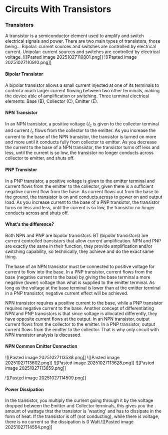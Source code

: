 # Circuits With Transistors

### Transistors
A transistor is a semiconductor element used to amplify and switch electrical signals and power. There are two main types of transistors, those being...
Bipolar: current sources and switches are controlled by electrical current.
Unipolar: current sources and switches are controlled by electrical voltage.
![[Pasted image 20251027110801.png]]
![[Pasted image 20251027110910.png]]

#### Bipolar Transistor
A bipolar transistor allows a small current injected at one of its terminals to control a much larger current flowing between two other terminals, making the device able of amplification or switching. Three terminal electrical elements: Base (B), Collector (C), Emitter (E).

#### NPN Transistor
In an NPN transistor, a positive voltage $U_c$ is given to the collector terminal and current $I_c$ flows from the collector to the emitter. As you increase the current to the base of the NPN transistor, the transistor is turned on more and more until it conducts fully from collector to emitter.
As you decrease the current to the base of a NPN transistor, the transistor turns off less and less, until the current is so low, the transistor no longer conducts across collector to emitter, and shuts off.

#### PNP Transistor
In a PNP transistor, a positive voltage is given to the emitter terminal and current flows from the emitter to the collector, given there is a sufficient negative current flow from the base. As current flows out from the base to the ground, the transistor is on and conducts across to power on and output load. As you increase current to the base of a PNP transistor, the transistor turns on less and less, until the current is so low, the transistor no longer conducts across and shuts off.

#### What's the difference?
Both NPN and PNP are bipolar transistors. BT (bipolar transistors) are current controlled transistors that allow current amplification.
NPN and PNP are exactly the same in their function, they provide amplification and/or switching capability, so technically, they achieve and do the exact same thing.

The base of an NPN transistor must be connected to positive voltage for current to flow into the base. In a PNP transistor, current flows from the base (negative current to the base) by giving the base terminal a more negative (lower) voltage than what is supplied to the emitter terminal. As long as the voltage at the base terminal is lower than at the emitter terminal in a PNP transistor, negative current effect will be achieved.

NPN transistor requires a positive current to the base, while a PNP transistor requires negative current to the base.
Another concept of differentiating NPN and PNP transistors is that since voltage is allocated differently, they have opposite current flows at the output. In an NPN transistor, output current flows from the collector to the emitter. In a PNP transistor, output current flows from the emitter to the collector.
That is why only circuit with NPN transistor analysis is discussed.

#### NPN Common Emitter Connection
![[Pasted image 20251027113538.png]]
![[Pasted image 20251027113602.png]]
![[Pasted image 20251027113628.png]]
![[Pasted image 20251027113659.png]]

![[Pasted image 20251027114509.png]]

#### Power Dissipation
In the transistor, you multiply the current going through it by the voltage dropped between the Emitter and Collector terminals, this gives you the amount of wattage that the transistor is 'wasting' and has to dissipate in the form of heat. If the transistor is off (not conducting), while there is voltage, there is no current so the dissipation is 0 Watt.![[Pasted image 20251027114554.png]]

